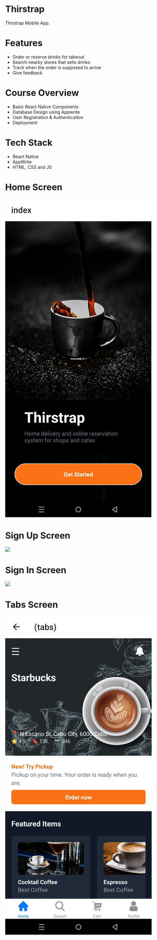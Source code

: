 # Thirstrap
Thirstrap Mobile App.

# Features
* Order or reserve drinks for takeout
* Search nearby stores that sells drinks
* Track when the order is supposed to arrive
* Give feedback

# Course Overview
* Basic React Native Components
* Database Design using Appwrite
* User Registration & Authenticaiton
* Deployment

# Tech Stack
* React Native
* AppWrite
* HTML, CSS and JS

# Home Screen
<img src="assets/img/screenshot/onboarding.jpg">  

# Sign Up Screen
<img src="assets/img/screenshot/signup.png">  

# Sign In Screen
<img src="assets/img/screenshot/login.png">  

# Tabs Screen
<img src="assets/img/screenshot/tabs.jpg">  